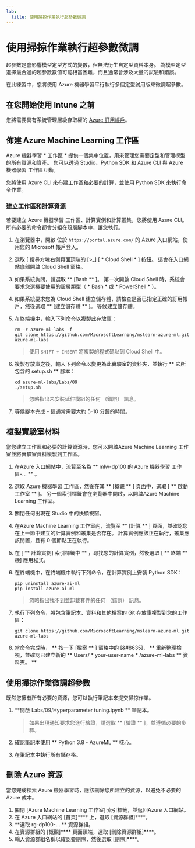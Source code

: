```yaml
---
lab:
  title: 使用掃掠作業執行超參數微調
---
```


# 使用掃掠作業執行超參數微調

超參數是會影響模型定型方式的變數，但無法衍生自定型資料本身。 為模型定型選擇最合適的超參數數值可能相當困難，而且通常會涉及大量的試驗和錯誤。

在此練習中，您將使用 Azure 機器學習平行執行多個定型試用版來微調超參數。

## 在您開始使用 Intune 之前

您將需要具有系統管理層級存取權的 [Azure 訂用帳戶](https://azure.microsoft.com/free?azure-portal=true)。

## 佈建 Azure Machine Learning 工作區

Azure 機器學習 * 工作區 * 提供一個集中位置，用來管理您需要定型和管理模型的所有資源和資產。 您可以透過 Studio、Python SDK 和 Azure CLI 與 Azure 機器學習 工作區互動。

您將使用 Azure CLI 來布建工作區和必要的計算，並使用 Python SDK 來執行命令作業。

### 建立工作區和計算資源

若要建立 Azure 機器學習 工作區、計算實例和計算叢集，您將使用 Azure CLI。 所有必要的命令都會分組在殼層腳本中，讓您執行。

1. 在瀏覽器中，開啟 位於 `https://portal.azure.com/` 的 Azure 入口網站，使用您的 Microsoft 帳戶登入。
1. 選取 \[ 搜尋方塊右側頁面頂端的 [>_] [ * Cloud Shell * ] 按鈕。 這會在入口網站底部開啟 Cloud Shell 窗格。
1. 如果系統詢問，請選取 ** [Bash ** ]。 第一次開啟 Cloud Shell 時，系統會要求您選擇要使用的殼層類型（ * Bash * 或 * PowerShell * ）。
1. 如果系統要求您為 Cloud Shell 建立儲存體，請檢查是否已指定正確的訂用帳戶，然後選取 ** [建立儲存體 ** ]。 等候建立儲存體。
1. 在終端機中，輸入下列命令以複製此存放庫：

    ```azurecli
    rm -r azure-ml-labs -f
    git clone https://github.com/MicrosoftLearning/mslearn-azure-ml.git azure-ml-labs
    ```

    > 使用 `SHIFT + INSERT` 將複製的程式碼貼到 Cloud Shell 中。

1. 複製存放庫之後，輸入下列命令以變更為此實驗室的資料夾，並執行 ** 它所包含的 setup.sh ** 腳本：

    ```azurecli
    cd azure-ml-labs/Labs/09
    ./setup.sh
    ```

    > 忽略指出未安裝延伸模組的任何 （錯誤） 訊息。

1. 等候腳本完成 - 這通常需要大約 5-10 分鐘的時間。

## 複製實驗室材料

當您建立工作區和必要的計算資源時，您可以開啟Azure Machine Learning 工作室並將實驗室資料複製到工作區。

1. 在Azure 入口網站中，流覽至名為 ** mlw-dp100 的 Azure 機器學習 工作區-... ** 。
1. 選取 Azure 機器學習 工作區，然後在其 ** [概觀 ** ] 頁面中，選取 [ ** 啟動工作室 ** ]。 另一個索引標籤會在瀏覽器中開啟，以開啟Azure Machine Learning 工作室。
1. 關閉任何出現在 Studio 中的快顯視窗。
1. 在Azure Machine Learning 工作室內，流覽至 ** [計算 ** ] 頁面，並確認您在上一節中建立的計算實例和叢集是否存在。 計算實例應該正在執行，叢集應該閒置，且有 0 個節點正在執行。
1. 在 [ ** 計算實例] 索引標籤中 ** ，尋找您的計算實例，然後選取 [ ** 終端 ** 機] 應用程式。
1. 在終端機中，在終端機中執行下列命令，在計算實例上安裝 Python SDK：

    ```
    pip uninstall azure-ai-ml
    pip install azure-ai-ml
    ```

    > 忽略指出找不到並卸載套件的任何 （錯誤） 訊息。

1. 執行下列命令，將包含筆記本、資料和其他檔案的 Git 存放庫複製到您的工作區：

    ```
    git clone https://github.com/MicrosoftLearning/mslearn-azure-ml.git azure-ml-labs
    ```

1. 當命令完成時， ** 按一下 [檔案 ** ] 窗格中的 [&#8635]， ** 重新整理檢視，並確認已建立新的 ** Users/ * your-user-name * /azure-ml-labs ** 資料夾。 **

## 使用掃掠作業微調超參數

既然您擁有所有必要的資源，您可以執行筆記本來提交掃掠作業。

1. **開啟 Labs/09/Hyperparameter tuning.ipynb ** 筆記本。

    > 如果出現通知要求您進行驗證，請選取 ** [驗證 ** ]，並遵循必要的步驟。

1. 確認筆記本使用 ** Python 3.8 - AzureML ** 核心。
1. 在筆記本中執行所有儲存格。

## 刪除 Azure 資源

當您完成探索 Azure 機器學習時，應該刪除您所建立的資源，以避免不必要的 Azure 成本。

1. 關閉 [Azure Machine Learning 工作室] 索引標籤，並返回Azure 入口網站。
1. 在 Azure 入口網站的 [首頁]**** 上，選取 [資源群組]****。
1. **選取 rg-dp100-... ** 資源群組。
1. 在資源群組的 [概觀]**** 頁面頂端，選取 [刪除資源群組]****。
1. 輸入資源群組名稱以確認要刪除，然後選取 [刪除]****。
